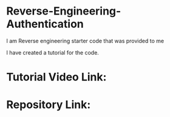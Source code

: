 # Reverse-Engineering-Authentication

I am Reverse engineering starter code that was provided to me

I have created a tutorial for the code.

# Tutorial Video Link:



# Repository Link:






